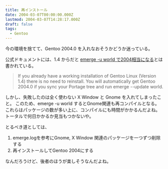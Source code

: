 ```yaml
---
title: 再インストール
date: 2004-03-07T00:00:00.000Z
lastmod: 2004-03-07T14:28:17.000Z
draft: false
tags:
  - Gentoo
---
```


今の環境を捨てて、Gentoo 2004.0 を入れなおそうかどうか迷っている。

公式ドキュメントには、1.4 からだと [emerge -u world で2004相当になる](http://www.gentoo.org/proj/en/releng/release/2004.0/x86/x86-release-notes.xml#doc_chap3)とは書かれている。

> If you already have a working installation of Gentoo Linux (Version 1.4) there is no need to reinstall. You will automatically get Gentoo 2004.0 if you sync your Portage tree and run emerge --update world.

しかし、失敗したのは全く使わない X Window と Gnome を入れてしまったこと。 このため、emerge -u world するとGnome関連も再コンパイルとなる。 これらはパッケージの数が多い上に、コンパイルにも時間がかかるんだよね。 トータルで何日かかるか見当もつかないや。

とるべき道としては、

1. emerge.logを参考にGnome, X Window 関連のパッケージを一つずつ削除する
2. 再インストールしてGentoo 2004にする

なんだろうけど、後者のほうが楽しそうなんだよね。
